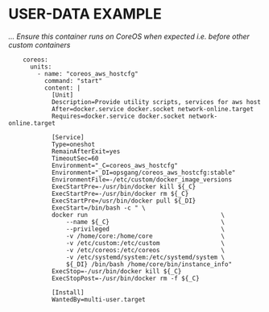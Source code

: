 # USER-DATA EXAMPLE

_... Ensure this container runs on CoreOS when expected i.e. before other custom containers_


        coreos:
          units:
            - name: "coreos_aws_hostcfg"
              command: "start"
              content: |
                [Unit]
                Description=Provide utility scripts, services for aws host
                After=docker.service docker.socket network-online.target
                Requires=docker.service docker.socket network-online.target

                [Service]
				Type=oneshot
				RemainAfterExit=yes
				TimeoutSec=60
				Environment="_C=coreos_aws_hostcfg"
				Environment="_DI=opsgang/coreos_aws_hostcfg:stable"
				EnvironmentFile=-/etc/custom/docker_image_versions
				ExecStartPre=-/usr/bin/docker kill ${_C}
				ExecStartPre=-/usr/bin/docker rm ${_C}
				ExecStartPre=/usr/bin/docker pull ${_DI}
				ExecStart=/bin/bash -c " \
				docker run                                     \
					--name ${_C}                               \
					--privileged                               \
					-v /home/core:/home/core                   \
					-v /etc/custom:/etc/custom                 \
					-v /etc/coreos:/etc/coreos                 \
					-v /etc/systemd/system:/etc/systemd/system \
					${_DI} /bin/bash /home/core/bin/instance_info"
				ExecStop=-/usr/bin/docker kill ${_C}
				ExecStopPost=-/usr/bin/docker rm -f ${_C}

				[Install]
				WantedBy=multi-user.target


